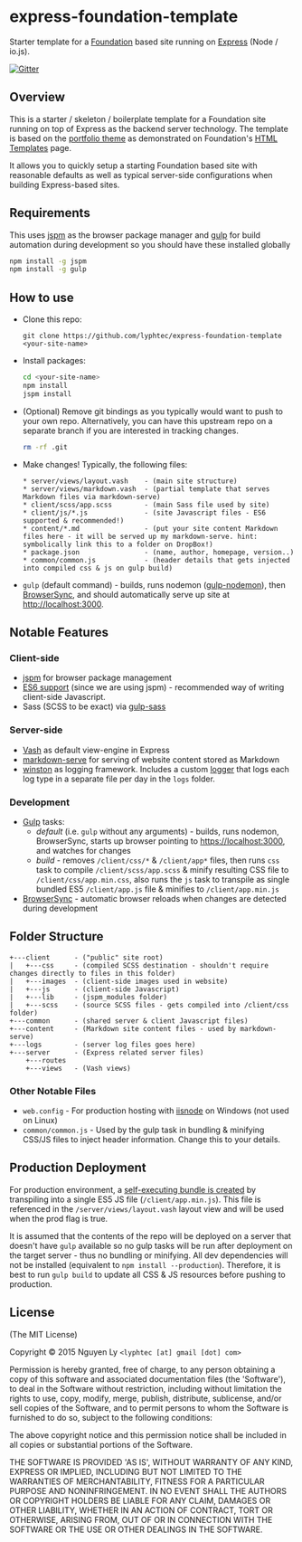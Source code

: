 # express-foundation-template

Starter template for a [Foundation](http://foundation.zurb.com/) based site running on [Express](http://expressjs.com/) (Node / io.js).

[![Gitter](https://badges.gitter.im/Join%20Chat.svg)](https://gitter.im/lyphtec/express-foundation-template?utm_source=badge&utm_medium=badge&utm_campaign=pr-badge)


## Overview

This is a starter / skeleton / boilerplate template for a Foundation site running on top of Express as the backend server technology.  The template is based on the [portfolio theme](http://foundation.zurb.com/templates/portfolio-theme.html) as demonstrated on Foundation's [HTML Templates](http://foundation.zurb.com/templates.html) page.

It allows you to quickly setup a starting Foundation based site with reasonable defaults as well as typical server-side configurations when building Express-based sites.


## Requirements

This uses [jspm](http://jspm.io/) as the browser package manager and [gulp](http://gulpjs.com/) for build automation during development so you should have these installed globally

```bash
npm install -g jspm
npm install -g gulp
```

## How to use

- Clone this repo:

  ```
  git clone https://github.com/lyphtec/express-foundation-template <your-site-name>
  ```

- Install packages:

  ```bash
  cd <your-site-name>
  npm install
  jspm install
  ```

- (Optional) Remove git bindings as you typically would want to push to your own repo.  Alternatively, you can have this upstream repo on a separate branch if you are interested in tracking changes.

  ```bash
  rm -rf .git
  ```

- Make changes! Typically, the following files:

  ```
  * server/views/layout.vash    - (main site structure)
  * server/views/markdown.vash  - (partial template that serves Markdown files via markdown-serve)
  * client/scss/app.scss        - (main Sass file used by site)
  * client/js/*.js              - (site Javascript files - ES6 supported & recommended!)
  * content/*.md                - (put your site content Markdown files here - it will be served up my markdown-serve. hint: symbolically link this to a folder on DropBox!)
  * package.json                - (name, author, homepage, version..)
  * common/common.js            - (header details that gets injected into compiled css & js on gulp build)
  ```

- `gulp` (default command) - builds, runs nodemon ([gulp-nodemon](https://github.com/JacksonGariety/gulp-nodemon)), then [BrowserSync](http://www.browsersync.io/), and should automatically serve up site at [http://localhost:3000](http://localhost:3000).

## Notable Features

### Client-side

- [jspm](http://jspm.io/) for browser package management
- [ES6 support](https://github.com/lukehoban/es6features) (since we are using jspm) - recommended way of writing client-side Javascript.
- Sass (SCSS to be exact) via [gulp-sass](https://github.com/dlmanning/gulp-sass)

### Server-side

- [Vash](https://github.com/kirbysayshi/vash) as default view-engine in Express
- [markdown-serve](http://lyphtec.github.io/markdown-serve/) for serving of website content stored as Markdown
- [winston](https://github.com/winstonjs/winston) as logging framework. Includes a custom [logger](https://github.com/lyphtec/express-foundation-template/blob/master/server/logger.js) that logs each log type in a separate file per day in the `logs` folder.

### Development

- [Gulp](http://gulpjs.com/) tasks:
  - *default* (i.e. `gulp` without any arguments) - builds, runs nodemon, BrowserSync, starts up browser pointing to [https://localhost:3000](https://localhost:3000), and watches for changes
  - *build* - removes `/client/css/*` & `/client/app*` files, then runs `css` task to compile `/client/scss/app.scss` & minify resulting CSS file to `/client/css/app.min.css`, also runs the `js` task to transpile as single bundled ES5 `/client/app.js` file & minifies to `/client/app.min.js`
- [BrowserSync](http://www.browsersync.io/) - automatic browser reloads when changes are detected during development


## Folder Structure

```
+---client      - ("public" site root)
|   +---css     - (compiled SCSS destination - shouldn't require changes directly to files in this folder)
|   +---images  - (client-side images used in website)
|   +---js      - (client-side Javascript)
|   +---lib     - (jspm_modules folder)
|   +---scss    - (source SCSS files - gets compiled into /client/css folder)
+---common      - (shared server & client Javascript files)
+---content     - (Markdown site content files - used by markdown-serve)
+---logs        - (server log files goes here)
+---server      - (Express related server files)
    +---routes
    +---views   - (Vash views)

```

### Other Notable Files

- `web.config` - For production hosting with [iisnode](https://github.com/tjanczuk/iisnode) on Windows (not used on Linux)
- `common/common.js` - Used by the gulp task in bundling & minifying CSS/JS files to inject header information. Change this to your details.


## Production Deployment

For production environment, a [self-executing bundle is created](https://github.com/jspm/jspm-cli/wiki/Production-Workflows#creating-a-self-executing-bundle) by transpiling into a single ES5 JS file (`/client/app.min.js`).  This file is referenced in the `/server/views/layout.vash` layout view and will be used when the prod flag is true.

It is assumed that the contents of the repo will be deployed on a server that doesn't have `gulp` available so no gulp tasks will be run after deployment on the target server - thus no bundling or minifying.  All dev dependencies will not be installed (equivalent to `npm install --production`). Therefore, it is best to run `gulp build` to update all CSS & JS resources before pushing to production.


## License

(The MIT License)

Copyright &copy; 2015 Nguyen Ly `<lyphtec [at] gmail [dot] com>`

Permission is hereby granted, free of charge, to any person obtaining
a copy of this software and associated documentation files (the
'Software'), to deal in the Software without restriction, including
without limitation the rights to use, copy, modify, merge, publish,
distribute, sublicense, and/or sell copies of the Software, and to
permit persons to whom the Software is furnished to do so, subject to
the following conditions:

The above copyright notice and this permission notice shall be
included in all copies or substantial portions of the Software.

THE SOFTWARE IS PROVIDED 'AS IS', WITHOUT WARRANTY OF ANY KIND,
EXPRESS OR IMPLIED, INCLUDING BUT NOT LIMITED TO THE WARRANTIES OF
MERCHANTABILITY, FITNESS FOR A PARTICULAR PURPOSE AND NONINFRINGEMENT.
IN NO EVENT SHALL THE AUTHORS OR COPYRIGHT HOLDERS BE LIABLE FOR ANY
CLAIM, DAMAGES OR OTHER LIABILITY, WHETHER IN AN ACTION OF CONTRACT,
TORT OR OTHERWISE, ARISING FROM, OUT OF OR IN CONNECTION WITH THE
SOFTWARE OR THE USE OR OTHER DEALINGS IN THE SOFTWARE.
